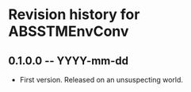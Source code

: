 # Revision history for ABSSTMEnvConv

## 0.1.0.0  -- YYYY-mm-dd

* First version. Released on an unsuspecting world.
